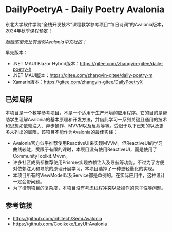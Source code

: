 #  DailyPoetryA - Daily Poetry Avalonia

东北大学软件学院“全栈开发技术”课程教学参考项目“每日诗词”的Avalonia版本，2024年秋季课程预定！

*超级感谢无比有爱的Avalonia中文社区！*

早先版本：

* .NET MAUI Blazor Hybrid版本：https://gitee.com/zhangyin-gitee/daily-poetry-h
* .NET MAUI版本：https://gitee.com/zhangyin-gitee/daily-poetry-m
* Xamarin版本：https://gitee.com/zhangyin-gitee/DailyPoetryX

## 已知局限

本项目是一个教学参考项目，不是一个适用于生产环境的应用程序。它的目的是帮助学生理解Avalonia的基本原理和开发方法，并借此学习一系列关键且通用的技术和思想如依赖注入、异步操作、MVVM以及反射等等。受限于以下已知的以及更多未列出的局限，该项目不能作为Avalonia的最佳实践：

* Avalonia官方似乎推荐使用ReactiveUI来实现MVVM。但ReactiveUI的学习曲线较陡，受限于有限的课时，本项目没有使用ReactiveUI，而是使用了CommunityToolkit.Mvvm。
* 许多社区成员都推荐使用Prism来实现依赖注入及导航等功能。不过为了方便对依赖注入和导航的原理开展学习，本项目选择了一种更轻量化的实现。
* 本项目所有的ViewModel以及Service都是单例的。在实际应用中，这种设计一定会带问题。
* 为了控制项目的复杂度，本项目没有考虑线程冲突以及操作的原子性等问题。

## 参考链接

* https://github.com/irihitech/Semi.Avalonia
* https://github.com/Coolkeke/LayUI-Avalonia